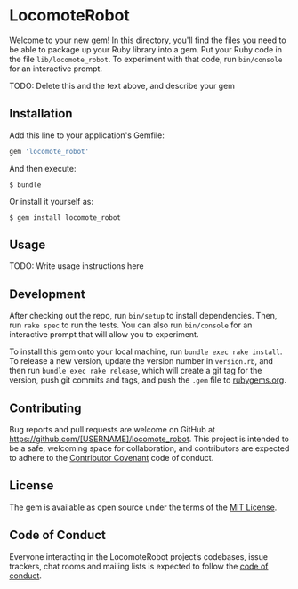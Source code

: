 # LocomoteRobot

Welcome to your new gem! In this directory, you'll find the files you need to be able to package up your Ruby library into a gem. Put your Ruby code in the file `lib/locomote_robot`. To experiment with that code, run `bin/console` for an interactive prompt.

TODO: Delete this and the text above, and describe your gem

## Installation

Add this line to your application's Gemfile:

```ruby
gem 'locomote_robot'
```

And then execute:

    $ bundle

Or install it yourself as:

    $ gem install locomote_robot

## Usage

TODO: Write usage instructions here

## Development

After checking out the repo, run `bin/setup` to install dependencies. Then, run `rake spec` to run the tests. You can also run `bin/console` for an interactive prompt that will allow you to experiment.

To install this gem onto your local machine, run `bundle exec rake install`. To release a new version, update the version number in `version.rb`, and then run `bundle exec rake release`, which will create a git tag for the version, push git commits and tags, and push the `.gem` file to [rubygems.org](https://rubygems.org).

## Contributing

Bug reports and pull requests are welcome on GitHub at https://github.com/[USERNAME]/locomote_robot. This project is intended to be a safe, welcoming space for collaboration, and contributors are expected to adhere to the [Contributor Covenant](http://contributor-covenant.org) code of conduct.

## License

The gem is available as open source under the terms of the [MIT License](http://opensource.org/licenses/MIT).

## Code of Conduct

Everyone interacting in the LocomoteRobot project’s codebases, issue trackers, chat rooms and mailing lists is expected to follow the [code of conduct](https://github.com/[USERNAME]/locomote_robot/blob/master/CODE_OF_CONDUCT.md).
